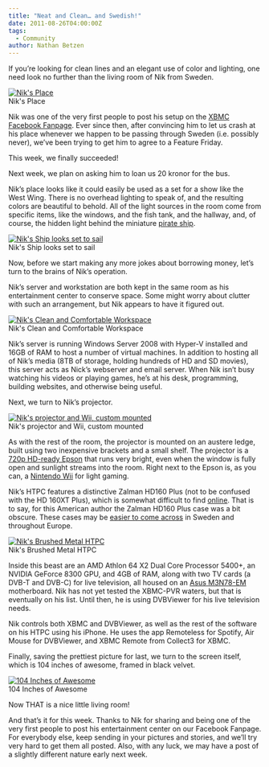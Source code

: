 ```yaml
---
title: "Neat and Clean… and Swedish!"
date: 2011-08-26T04:00:00Z
tags:
  - Community
author: Nathan Betzen
---
```


If you’re looking for clean lines and an elegant use of color and lighting, one need look no further than the living room of Nik from Sweden.

[![Nik's Place](/images/blog/DSC00079-2500-300x168.webp "Nik's Place")](/images/blog/DSC00079-2500.webp)  
 Nik's Place

Nik was one of the very first people to post his setup on the [XBMC Facebook Fanpage](https://www.facebook.com/XBMC?sk=photos "XBMC Fanpage Pictures"). Ever since then, after convincing him to let us crash at his place whenever we happen to be passing through Sweden (i.e. possibly never), we’ve been trying to get him to agree to a Feature Friday.

This week, we finally succeeded!

Next week, we plan on asking him to loan us 20 kronor for the bus.

Nik’s place looks like it could easily be used as a set for a show like the West Wing. There is no overhead lighting to speak of, and the resulting colors are beautiful to behold. All of the light sources in the room come from specific items, like the windows, and the fish tank, and the hallway, and, of course, the hidden light behind the miniature [pirate ship](https://www.amazon.com/gp/product/B0033EZOKG/ref=as_li_ss_tl?ie=UTF8&tag=thfefi02-20&linkCode=as2&camp=217145&creative=399369&creativeASIN=B0033EZOKG "The Star of India").

[![Nik's Ship looks set to sail](/images/blog/DSC00296-2500-300x168.webp "Nik's Ship looks set to sail")](/images/blog/DSC00296-2500.webp)  
 Nik's Ship looks set to sail

Now, before we start making any more jokes about borrowing money, let’s turn to the brains of Nik’s operation.

Nik’s server and workstation are both kept in the same room as his entertainment center to conserve space. Some might worry about clutter with such an arrangement, but Nik appears to have it figured out.

[![Nik's Clean and Comfortable Workspace](/images/blog/DSC02850-2500-300x168.webp "Nik's Clean and Comfortable Workspace")](/images/blog/DSC02850-2500.webp)  
 Nik's Clean and Comfortable Workspace

Nik’s server is running Windows Server 2008 with Hyper-V installed and 16GB of RAM to host a number of virtual machines. In addition to hosting all of Nik’s media (8TB of storage, holding hundreds of HD and SD movies), this server acts as Nick’s webserver and email server. When Nik isn’t busy watching his videos or playing games, he’s at his desk, programming, building websites, and otherwise being useful.

Next, we turn to Nik’s projector.

[![Nik's projector and Wii, custom mounted](/images/blog/DSC02834-2500-300x168.webp "Nik's projector and Wii, custom mounted")](/images/blog/DSC02834-2500.webp)  
 Nik's projector and Wii, custom mounted

As with the rest of the room, the projector is mounted on an austere ledge, built using two inexpensive brackets and a small shelf. The projector is a [720p HD-ready Epson](https://www.amazon.com/gp/product/B000YNS0D2/ref=as_li_ss_tl?ie=UTF8&tag=thfefi02-20&linkCode=as2&camp=217145&creative=399369&creativeASIN=B000YNS0D2 "720p Epson") that runs very bright, even when the window is fully open and sunlight streams into the room. Right next to the Epson is, as you can, a [Nintendo Wii](https://www.amazon.com/gp/product/B004WLRQCI/ref=as_li_ss_tl?ie=UTF8&tag=thfefi02-20&linkCode=as2&camp=217145&creative=399373&creativeASIN=B004WLRQCI "the Nintendo Wii") for light gaming.

Nik’s HTPC features a distinctive Zalman HD160 Plus (not to be confused with the HD 160XT Plus), which is somewhat difficult to find [online](https://www.amazon.com/s?ie=UTF8&redirect=true&ref_=sr_nr_p_4_0&keywords=zalman%20hd160&bbn=172282&qid=1314426304&rnid=15784691&rh=n%3A172282%2Ck%3Azalman%20hd160%2Cp_4%3AZalman "The Many Zalman HD160's"). That is to say, for this American author the Zalman HD160 Plus case was a bit obscure. These cases may be [easier to come across](http://www.zalman.co.kr/eng/product/Product_Read.asp?Idx=281 "The Zalman HD160 Plus page") in Sweden and throughout Europe.

[![Nik's Brushed Metal HTPC](/images/blog/DSC02854-2500-300x168.webp "Nik's Brushed Metal HTPC")](/images/blog/DSC02854-2500.webp)  
 Nik's Brushed Metal HTPC

Inside this beast are an AMD Athlon 64 X2 Dual Core Processor 5400+, an NVIDIA GeForce 8300 GPU, and 4GB of RAM, along with two TV cards (a DVB-T and DVB-C) for live television, all housed on an [Asus M3N78-EM](https://www.amazon.com/gp/product/B001BSC0PI/ref=as_li_ss_tl?ie=UTF8&tag=thfefi02-20&linkCode=as2&camp=217145&creative=399369&creativeASIN=B001BSC0PI "Asus M3N78-EM") motherboard. Nik has not yet tested the XBMC-PVR waters, but that is eventually on his list. Until then, he is using DVBViewer for his live television needs.

Nik controls both XBMC and DVBViewer, as well as the rest of the software on his HTPC using his iPhone. He uses the app Remoteless for Spotify, Air Mouse for DVBViewer, and XBMC Remote from Collect3 for XBMC.

Finally, saving the prettiest picture for last, we turn to the screen itself, which is 104 inches of awesome, framed in black velvet.

[![104 Inches of Awesome](/images/blog/DSC02789-2500-300x168.webp "104 Inches of Awesome")](/images/blog/DSC02789-2500.webp)  
 104 Inches of Awesome

Now THAT is a nice little living room!

And that’s it for this week. Thanks to Nik for sharing and being one of the very first people to post his entertainment center on our Facebook Fanpage. For everybody else, keep sending in your pictures and stories, and we’ll try very hard to get them all posted. Also, with any luck, we may have a post of a slightly different nature early next week.
